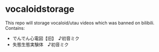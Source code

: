 # vocaloidstorage
This repo will storage vocaloid/utau videos which was banned on bilibili.
Contains:
 - でんでん心電図【旧】　♪初音ミク
 - 失態生態実験体　♪初音ミク
